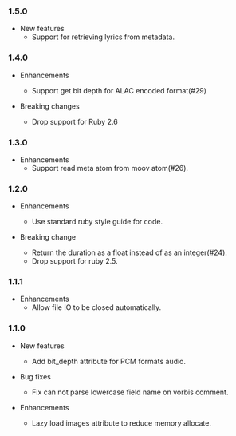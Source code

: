 ### 1.5.0

- New features
  - Support for retrieving lyrics from metadata.

### 1.4.0

- Enhancements
  - Support get bit depth for ALAC encoded format(#29)

- Breaking changes
  - Drop support for Ruby 2.6

### 1.3.0

- Enhancements
  - Support read meta atom from moov atom(#26).

### 1.2.0

- Enhancements
  - Use standard ruby style guide for code.

- Breaking change
  - Return the duration as a float instead of as an integer(#24).
  - Drop support for ruby 2.5.

### 1.1.1

- Enhancements
  - Allow file IO to be closed automatically.

### 1.1.0

- New features
  - Add bit_depth attribute for PCM formats audio.

- Bug fixes
  - Fix can not parse lowercase field name on vorbis comment.

- Enhancements
  - Lazy load images attribute to reduce memory allocate.
